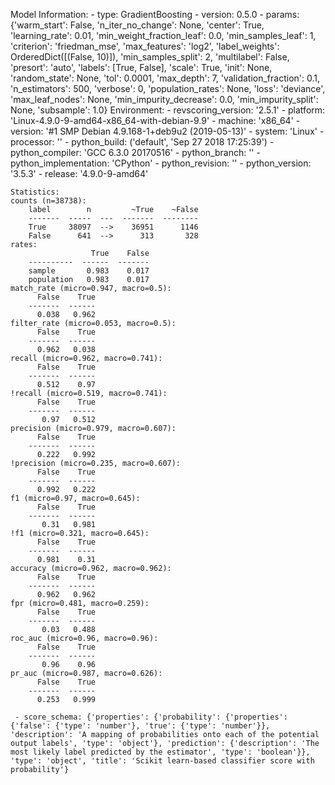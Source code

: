 Model Information:
	 - type: GradientBoosting
	 - version: 0.5.0
	 - params: {'warm_start': False, 'n_iter_no_change': None, 'center': True, 'learning_rate': 0.01, 'min_weight_fraction_leaf': 0.0, 'min_samples_leaf': 1, 'criterion': 'friedman_mse', 'max_features': 'log2', 'label_weights': OrderedDict([(False, 10)]), 'min_samples_split': 2, 'multilabel': False, 'presort': 'auto', 'labels': [True, False], 'scale': True, 'init': None, 'random_state': None, 'tol': 0.0001, 'max_depth': 7, 'validation_fraction': 0.1, 'n_estimators': 500, 'verbose': 0, 'population_rates': None, 'loss': 'deviance', 'max_leaf_nodes': None, 'min_impurity_decrease': 0.0, 'min_impurity_split': None, 'subsample': 1.0}
	Environment:
	 - revscoring_version: '2.5.1'
	 - platform: 'Linux-4.9.0-9-amd64-x86_64-with-debian-9.9'
	 - machine: 'x86_64'
	 - version: '#1 SMP Debian 4.9.168-1+deb9u2 (2019-05-13)'
	 - system: 'Linux'
	 - processor: ''
	 - python_build: ('default', 'Sep 27 2018 17:25:39')
	 - python_compiler: 'GCC 6.3.0 20170516'
	 - python_branch: ''
	 - python_implementation: 'CPython'
	 - python_revision: ''
	 - python_version: '3.5.3'
	 - release: '4.9.0-9-amd64'
	
	Statistics:
	counts (n=38738):
		label        n         ~True    ~False
		-------  -----  ---  -------  --------
		True     38097  -->    36951      1146
		False      641  -->      313       328
	rates:
		              True    False
		----------  ------  -------
		sample       0.983    0.017
		population   0.983    0.017
	match_rate (micro=0.947, macro=0.5):
		  False    True
		-------  ------
		  0.038   0.962
	filter_rate (micro=0.053, macro=0.5):
		  False    True
		-------  ------
		  0.962   0.038
	recall (micro=0.962, macro=0.741):
		  False    True
		-------  ------
		  0.512    0.97
	!recall (micro=0.519, macro=0.741):
		  False    True
		-------  ------
		   0.97   0.512
	precision (micro=0.979, macro=0.607):
		  False    True
		-------  ------
		  0.222   0.992
	!precision (micro=0.235, macro=0.607):
		  False    True
		-------  ------
		  0.992   0.222
	f1 (micro=0.97, macro=0.645):
		  False    True
		-------  ------
		   0.31   0.981
	!f1 (micro=0.321, macro=0.645):
		  False    True
		-------  ------
		  0.981    0.31
	accuracy (micro=0.962, macro=0.962):
		  False    True
		-------  ------
		  0.962   0.962
	fpr (micro=0.481, macro=0.259):
		  False    True
		-------  ------
		   0.03   0.488
	roc_auc (micro=0.96, macro=0.96):
		  False    True
		-------  ------
		   0.96    0.96
	pr_auc (micro=0.987, macro=0.626):
		  False    True
		-------  ------
		  0.253   0.999
	
	 - score_schema: {'properties': {'probability': {'properties': {'false': {'type': 'number'}, 'true': {'type': 'number'}}, 'description': 'A mapping of probabilities onto each of the potential output labels', 'type': 'object'}, 'prediction': {'description': 'The most likely label predicted by the estimator', 'type': 'boolean'}}, 'type': 'object', 'title': 'Scikit learn-based classifier score with probability'}

